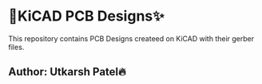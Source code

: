 # 🚀KiCAD PCB Designs✨
This repository contains PCB Designs createed on KiCAD with their gerber files.


## Author: Utkarsh Patel🔥
